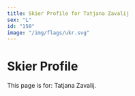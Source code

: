 ```yaml
---
title: Skier Profile for Tatjana Zavalij
sex: "L"
id: "150"
image: "/img/flags/ukr.svg" 
---
```


# Skier Profile

This page is for: Tatjana Zavalij.
    